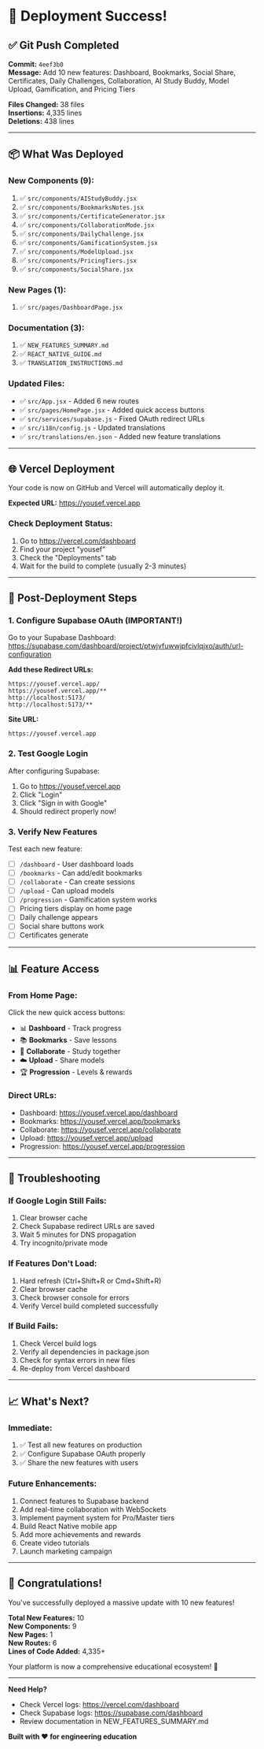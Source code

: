 # 🚀 Deployment Success!

## ✅ Git Push Completed

**Commit:** `4eef3b0`  
**Message:** Add 10 new features: Dashboard, Bookmarks, Social Share, Certificates, Daily Challenges, Collaboration, AI Study Buddy, Model Upload, Gamification, and Pricing Tiers

**Files Changed:** 38 files  
**Insertions:** 4,335 lines  
**Deletions:** 438 lines

---

## 📦 What Was Deployed

### New Components (9):
1. ✅ `src/components/AIStudyBuddy.jsx`
2. ✅ `src/components/BookmarksNotes.jsx`
3. ✅ `src/components/CertificateGenerator.jsx`
4. ✅ `src/components/CollaborationMode.jsx`
5. ✅ `src/components/DailyChallenge.jsx`
6. ✅ `src/components/GamificationSystem.jsx`
7. ✅ `src/components/ModelUpload.jsx`
8. ✅ `src/components/PricingTiers.jsx`
9. ✅ `src/components/SocialShare.jsx`

### New Pages (1):
1. ✅ `src/pages/DashboardPage.jsx`

### Documentation (3):
1. ✅ `NEW_FEATURES_SUMMARY.md`
2. ✅ `REACT_NATIVE_GUIDE.md`
3. ✅ `TRANSLATION_INSTRUCTIONS.md`

### Updated Files:
- ✅ `src/App.jsx` - Added 6 new routes
- ✅ `src/pages/HomePage.jsx` - Added quick access buttons
- ✅ `src/services/supabase.js` - Fixed OAuth redirect URLs
- ✅ `src/i18n/config.js` - Updated translations
- ✅ `src/translations/en.json` - Added new feature translations

---

## 🌐 Vercel Deployment

Your code is now on GitHub and Vercel will automatically deploy it.

**Expected URL:** https://yousef.vercel.app

### Check Deployment Status:
1. Go to https://vercel.com/dashboard
2. Find your project "yousef"
3. Check the "Deployments" tab
4. Wait for the build to complete (usually 2-3 minutes)

---

## 🔧 Post-Deployment Steps

### 1. Configure Supabase OAuth (IMPORTANT!)

Go to your Supabase Dashboard:
https://supabase.com/dashboard/project/ptwjvfuwwjpfcivlqjxo/auth/url-configuration

**Add these Redirect URLs:**
```
https://yousef.vercel.app/
https://yousef.vercel.app/**
http://localhost:5173/
http://localhost:5173/**
```

**Site URL:**
```
https://yousef.vercel.app
```

### 2. Test Google Login

After configuring Supabase:
1. Go to https://yousef.vercel.app
2. Click "Login"
3. Click "Sign in with Google"
4. Should redirect properly now!

### 3. Verify New Features

Test each new feature:
- [ ] `/dashboard` - User dashboard loads
- [ ] `/bookmarks` - Can add/edit bookmarks
- [ ] `/collaborate` - Can create sessions
- [ ] `/upload` - Can upload models
- [ ] `/progression` - Gamification system works
- [ ] Pricing tiers display on home page
- [ ] Daily challenge appears
- [ ] Social share buttons work
- [ ] Certificates generate

---

## 📊 Feature Access

### From Home Page:
Click the new quick access buttons:
- 📊 **Dashboard** - Track progress
- 📚 **Bookmarks** - Save lessons
- 👥 **Collaborate** - Study together
- ☁️ **Upload** - Share models
- 🏆 **Progression** - Levels & rewards

### Direct URLs:
- Dashboard: https://yousef.vercel.app/dashboard
- Bookmarks: https://yousef.vercel.app/bookmarks
- Collaborate: https://yousef.vercel.app/collaborate
- Upload: https://yousef.vercel.app/upload
- Progression: https://yousef.vercel.app/progression

---

## 🐛 Troubleshooting

### If Google Login Still Fails:
1. Clear browser cache
2. Check Supabase redirect URLs are saved
3. Wait 5 minutes for DNS propagation
4. Try incognito/private mode

### If Features Don't Load:
1. Hard refresh (Ctrl+Shift+R or Cmd+Shift+R)
2. Clear browser cache
3. Check browser console for errors
4. Verify Vercel build completed successfully

### If Build Fails:
1. Check Vercel build logs
2. Verify all dependencies in package.json
3. Check for syntax errors in new files
4. Re-deploy from Vercel dashboard

---

## 📈 What's Next?

### Immediate:
1. ✅ Test all new features on production
2. ✅ Configure Supabase OAuth properly
3. ✅ Share the new features with users

### Future Enhancements:
1. Connect features to Supabase backend
2. Add real-time collaboration with WebSockets
3. Implement payment system for Pro/Master tiers
4. Build React Native mobile app
5. Add more achievements and rewards
6. Create video tutorials
7. Launch marketing campaign

---

## 🎉 Congratulations!

You've successfully deployed a massive update with 10 new features!

**Total New Features:** 10  
**New Components:** 9  
**New Pages:** 1  
**New Routes:** 6  
**Lines of Code Added:** 4,335+  

Your platform is now a comprehensive educational ecosystem! 🚀

---

**Need Help?**
- Check Vercel logs: https://vercel.com/dashboard
- Check Supabase logs: https://supabase.com/dashboard
- Review documentation in NEW_FEATURES_SUMMARY.md

**Built with ❤️ for engineering education**
